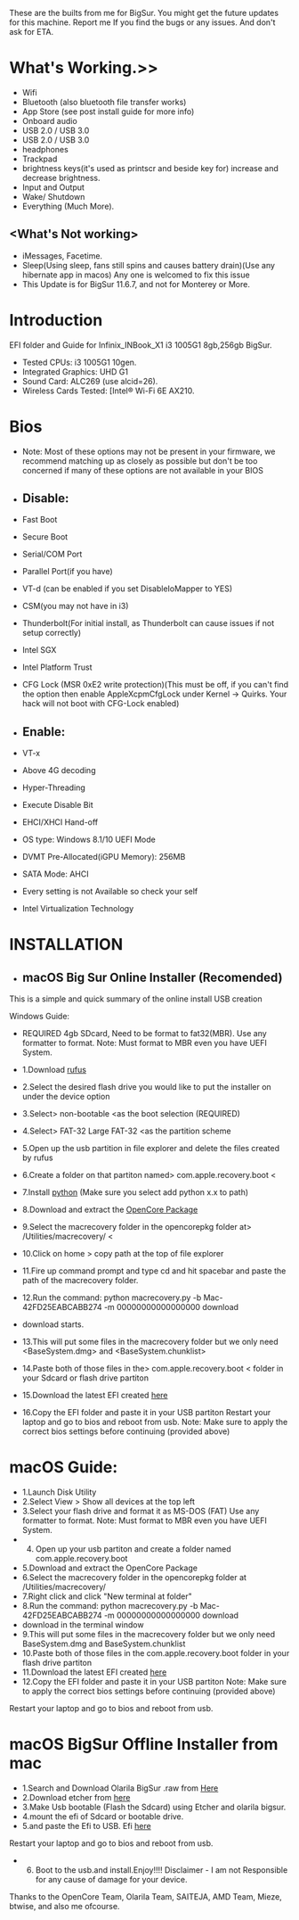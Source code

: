 These are the builts from me for BigSur.  You might get the future updates for this machine.
Report me If you find the bugs or any issues. And don't ask for ETA.

# What's Working.>>
- Wifi
- Bluetooth (also bluetooth file transfer works)
- App Store (see post install guide for more info)
- Onboard audio
- USB 2.0 / USB 3.0
- USB 2.0 / USB 3.0
- headphones
- Trackpad
- brightness keys(it's used as printscr and beside key for) increase and decrease brightness.
- Input and Output
- Wake/ Shutdown
- Everything (Much More).

## <What's Not working>
* iMessages, Facetime.
* Sleep(Using sleep, fans still spins and causes battery drain)(Use any hibernate app in macos) Any one is welcomed to fix this issue
* This Update is for BigSur 11.6.7, and not for Monterey or More.

# Introduction
EFI folder and Guide for Infinix_INBook_X1 i3 1005G1 8gb,256gb BigSur.

- Tested CPUs: i3 1005G1 10gen.
- Integrated Graphics: UHD G1
- Sound Card: ALC269 (use alcid=26).
- Wireless Cards Tested: [Intel® Wi-Fi 6E AX210.

# Bios
- Note: Most of these options may not be present in your firmware, we recommend matching up as closely as possible but don't be too concerned if many of these options are not available in your BIOS
- ## Disable:
- Fast Boot
- Secure Boot
- Serial/COM Port
- Parallel Port(if you have)
- VT-d (can be enabled if you set DisableIoMapper to YES)
- CSM(you may not have in i3)
- Thunderbolt(For initial install, as Thunderbolt can cause issues if not setup correctly)
- Intel SGX
- Intel Platform Trust
- CFG Lock (MSR 0xE2 write protection)(This must be off, if you can't find the option then enable AppleXcpmCfgLock under Kernel -> Quirks. Your hack will not boot with CFG-Lock enabled)

- ## Enable:
- VT-x
- Above 4G decoding
- Hyper-Threading
- Execute Disable Bit
- EHCI/XHCI Hand-off
- OS type: Windows 8.1/10 UEFI Mode
- DVMT Pre-Allocated(iGPU Memory): 256MB
- SATA Mode: AHCI
- Every setting is not Available so check your self
- Intel Virtualization Technology

# INSTALLATION
- ## macOS Big Sur Online Installer (Recomended)
This is a simple and quick summary of the online install USB creation

Windows Guide:
 - REQUIRED 4gb SDcard, Need to be format to fat32(MBR). Use any formatter to format.
 Note: Must format to MBR even you have UEFI System.

- 1.Download [rufus](https://rufus.ie/en/)
- 2.Select the desired flash drive you would like to put the installer on under the device option
- 3.Select> non-bootable <as the boot selection (REQUIRED)
- 4.Select> FAT-32 <or> Large FAT-32 <as the partition scheme
- 5.Open up the usb partition in file explorer and delete the files created by rufus
- 6.Create a folder on that partiton named> com.apple.recovery.boot <
- 7.Install [python](https://www.python.org/downloads/) (Make sure you select add python x.x to path)
- 8.Download and extract the [OpenCore Package](https://github.com/acidanthera/OpenCorePkg/releases)
- 9.Select the macrecovery folder in the opencorepkg folder at>  /Utilities/macrecovery/ <
- 10.Click on home > copy path at the top of file explorer
- 11.Fire up command prompt and type cd and hit spacebar and paste the path of the macrecovery folder.
- 12.Run the command:
 python macrecovery.py -b Mac-42FD25EABCABB274 -m 00000000000000000 download 
 - download starts.
- 13.This will put some files in the macrecovery folder but we only need <BaseSystem.dmg> and <BaseSystem.chunklist>
- 14.Paste both of those files in the> com.apple.recovery.boot < folder in your Sdcard or flash drive partiton
- 15.Download the latest EFI created [here](https://github.com/devboloji/Infinix_INBook_X1_XL11_i3-Hackintosh-Guide-Opencore/releases)
- 16.Copy the EFI folder and paste it in your USB partiton
Restart your laptop and go to bios and reboot from usb.
Note: Make sure to apply the correct bios settings before continuing (provided above)

# macOS Guide:
                                                                       
- 1.Launch Disk Utility
- 2.Select View > Show all devices at the top left
- 3.Select your flash drive and format it as MS-DOS (FAT) Use any formatter to format.
 Note: Must format to MBR even you have UEFI System.
- 4. Open up your usb partiton and create a folder named com.apple.recovery.boot
- 5.Download and extract the OpenCore Package
- 6.Select the macrecovery folder in the opencorepkg folder at /Utilities/macrecovery/
- 7.Right click and click "New terminal at folder"
- 8.Run the command:
 python macrecovery.py -b Mac-42FD25EABCABB274 -m 00000000000000000 download
- download in the terminal window
- 9.This will put some files in the macrecovery folder but we only need BaseSystem.dmg and BaseSystem.chunklist
- 10.Paste both of those files in the com.apple.recovery.boot folder in your flash drive partiton
- 11.Download the latest EFI created [here](https://github.com/devboloji/Infinix_INBook_X1_XL11_i3-Hackintosh-Guide-Opencore/releases)
- 12.Copy the EFI folder and paste it in your USB partiton
Note: Make sure to apply the correct bios settings before continuing (provided above)

Restart your laptop and go to bios and reboot from usb.

 # macOS BigSur Offline Installer from mac
- 1.Search and Download Olarila BigSur .raw from [Here](https://www.olarila.com/topic/6278-hackintosh-and-macintosh-olarila-vanilla-images-macos/)
- 2.Download etcher from [here](https://www.balena.io/etcher/)
- 3.Make Usb bootable (Flash the Sdcard) using Etcher and olarila bigsur.
- 4.mount the efi of Sdcard or bootable drive.
- 5.and paste the Efi to USB. Efi [here](https://github.com/devboloji/Infinix_INBook_X1_XL11_i3-Hackintosh-Guide-Opencore/releases)

Restart your laptop and go to bios and reboot from usb.
- 6. Boot to the usb.and install.Enjoy!!!!
Disclaimer - I am not Responsible for any cause of damage for your device.
                                                                       
Thanks to the OpenCore Team, Olarila Team, SAITEJA, AMD Team, Mieze, btwise, and also me ofcourse.

